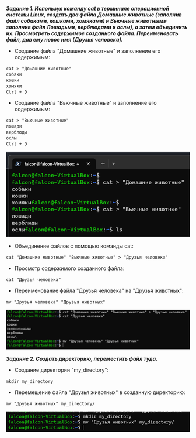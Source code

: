 ***Задание 1. Используя команду cat в терминале операционной системы Linux, создать
два файла Домашние животные (заполнив файл собаками, кошками,
хомяками) и Вьючные животными заполнив файл Лошадьми, верблюдами и
ослы), а затем объединить их. Просмотреть содержимое созданного файла.
Переименовать файл, дав ему новое имя (Друзья человека).***

* Создание файла "Домашние животные" и заполнение его содержимым:

``````
cat > "Домашние животные"
собаки
кошки
хомяки
Ctrl + D
``````
* Создание файла "Вьючные животные" и заполнение его содержимым:
``````
cat > "Вьючные животные"
лошади
верблюды
ослы
Ctrl + D
``````
![Alt text](image.png)

* Объединение файлов с помощью команды cat:
``````
cat "Домашние животные" "Вьючные животные" > "Друзья человека"
``````
* Просмотр содержимого созданного файла:
``````
cat "Друзья человека"
``````
* Переименование файла "Друзья человека" на "Друзья животных":
``````
mv "Друзья человека" "Друзья животных"
``````

![Alt text](image-1.png)


***Задание 2. Создать директорию, переместить файл туда.***

* Создание директории "my_directory":
``````
mkdir my_directory
``````
* Перемещение файла "Друзья животных" в созданную директорию:
``````
mv "Друзья животных" my_directory/
``````

![Alt text](image-2.png)

